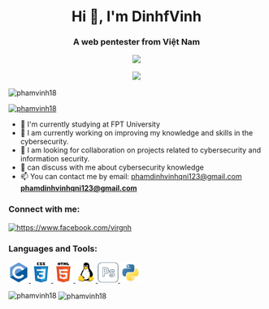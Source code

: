 <h1 align="center">Hi 👋, I'm DinhfVinh</h1>
<h3 align="center">A web pentester from Việt Nam</h3>
<div align="center">
  <img src="https://giphy.com/gifs/motion-graphics-circuit-board-circuitboard-AdtB8TtizElk0OrRGR" width="600"/>
</div>
<p align="center"> <img src ="![SecurityCatalystGIF](https://github.com/user-attachments/assets/90268ea6-6f3e-44a9-b4a3-6a7a8843b9b6)" /> </p>

<p align="left"> <img src="https://komarev.com/ghpvc/?username=phamvinh18&label=Profile%20views&color=0e75b6&style=flat" alt="phamvinh18" /> </p>

<p align="left"> <a href="https://github.com/ryo-ma/github-profile-trophy"><img src="https://github-profile-trophy.vercel.app/?username=phamvinh18" alt="phamvinh18" /></a> </p>

- 🔭 I'm currently studying at FPT University
- 🤝 I am currently working on improving my knowledge and skills in the cybersecurity.
- 🌱 I am looking for collaboration on projects related to cybersecurity and information security.
- 💬 can discuss with me about cybersecurity knowledge
- 📫 You can contact me by email: phamdinhvinhqni123@gmail.com **phamdinhvinhqni123@gmail.com**

<h3 align="left">Connect with me:</h3>
<p align="left">
<a href="https://fb.com/https://www.facebook.com/virgnh" target="blank"><img align="center" src="https://raw.githubusercontent.com/rahuldkjain/github-profile-readme-generator/master/src/images/icons/Social/facebook.svg" alt="https://www.facebook.com/virgnh" height="30" width="40" /></a>
</p>

<h3 align="left">Languages and Tools:</h3>
<p align="left"> <a href="https://www.cprogramming.com/" target="_blank" rel="noreferrer"> <img src="https://raw.githubusercontent.com/devicons/devicon/master/icons/c/c-original.svg" alt="c" width="40" height="40"/> </a> <a href="https://www.w3schools.com/css/" target="_blank" rel="noreferrer"> <img src="https://raw.githubusercontent.com/devicons/devicon/master/icons/css3/css3-original-wordmark.svg" alt="css3" width="40" height="40"/> </a> <a href="https://www.w3.org/html/" target="_blank" rel="noreferrer"> <img src="https://raw.githubusercontent.com/devicons/devicon/master/icons/html5/html5-original-wordmark.svg" alt="html5" width="40" height="40"/> </a> <a href="https://www.linux.org/" target="_blank" rel="noreferrer"> <img src="https://raw.githubusercontent.com/devicons/devicon/master/icons/linux/linux-original.svg" alt="linux" width="40" height="40"/> </a> <a href="https://www.photoshop.com/en" target="_blank" rel="noreferrer"> <img src="https://raw.githubusercontent.com/devicons/devicon/master/icons/photoshop/photoshop-line.svg" alt="photoshop" width="40" height="40"/> </a> <a href="https://www.python.org" target="_blank" rel="noreferrer"> <img src="https://raw.githubusercontent.com/devicons/devicon/master/icons/python/python-original.svg" alt="python" width="40" height="40"/> </a> </p>

<p><img align="left" src="https://github-readme-stats.vercel.app/api/top-langs?username=phamvinh18&show_icons=true&locale=en&layout=compact" alt="phamvinh18" /></p>

<p>&nbsp;<img align="center" src="https://github-readme-stats.vercel.app/api?username=phamvinh18&show_icons=true&locale=en" alt="phamvinh18" /></p>
